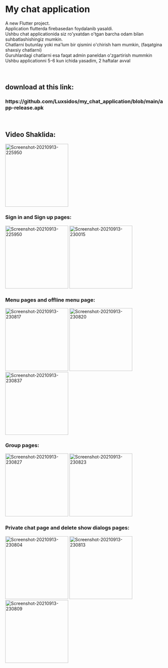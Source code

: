 # My chat application

A new Flutter project.<br>
Application flutterda firebasedan foydalanib yasaldi.<br>
Ushbu chat applicationida siz ro'yxatdan o'tgan barcha odam bilan suhbatlashishingiz mumkin. <br>
Chatlarni butunlay yoki ma'lum bir qismini o'chirish ham mumkin, (faqatgina shaxsiy chatlarni)<br>
Guruhlardagi chatlarni esa faqat admin paneldan o'zgartirish mummkin <br>
Ushbu applicationni 5-6 kun ichida yasadim, 2 haftalar avval<br><br><br>

<h2>download at this link:</h2>
<h3>https://github.com/Luxsidos/my_chat_application/blob/main/app-release.apk</h3><br>

<h2>Video Shaklida:</h2>
<a href="https://user-images.githubusercontent.com/85457481/133137457-3de05b62-c101-4c1f-b8d3-579ca1113601.gif"><img src="https://user-images.githubusercontent.com/85457481/133137457-3de05b62-c101-4c1f-b8d3-579ca1113601.gif" alt="Screenshot-20210913-225950" width="200" border="0"></a><br>

<h3>Sign in and Sign up pages:</h3>
<a href="https://ibb.co/mJj0RSb"><img src="https://i.ibb.co/SNjc6J5/Screenshot-20210913-225950.jpg" alt="Screenshot-20210913-225950" width="200" border="0"></a>
<a href="https://ibb.co/4VWPYM7"><img src="https://i.ibb.co/QK9rCnf/Screenshot-20210913-230015.jpg" alt="Screenshot-20210913-230015" width="200" border="0"></a><br>
<h3>Menu pages and offline menu page:</h3>
<a href="https://ibb.co/YTy8Qgf"><img src="https://i.ibb.co/2YsPhJc/Screenshot-20210913-230817.jpg" alt="Screenshot-20210913-230817" width="200" border="0"></a>
<a href="https://ibb.co/9q0fzKK"><img src="https://i.ibb.co/K9gQR44/Screenshot-20210913-230820.jpg" alt="Screenshot-20210913-230820" width="200" border="0"></a>
<a href="https://ibb.co/P1QZrLq"><img src="https://i.ibb.co/HGdDKS5/Screenshot-20210913-230837.jpg" alt="Screenshot-20210913-230837" width="200" border="0"></a>
<h3>Group pages:</h3>
<a href="https://ibb.co/SVjQ8dJ"><img src="https://i.ibb.co/mhjvwXS/Screenshot-20210913-230827.jpg" alt="Screenshot-20210913-230827" width="200" border="0"></a>
<a href="https://ibb.co/85WLrcK"><img src="https://i.ibb.co/3ND9pzr/Screenshot-20210913-230823.jpg" alt="Screenshot-20210913-230823" width="200" border="0"></a>
<h3>Private chat page and delete show dialogs pages:</h3>
<a href="https://ibb.co/bH46Wny"><img src="https://i.ibb.co/hXGg7vn/Screenshot-20210913-230804.jpg" alt="Screenshot-20210913-230804" width="200" border="0"></a>
<a href="https://ibb.co/DG3yfxR"><img src="https://i.ibb.co/s5LG90V/Screenshot-20210913-230813.jpg" alt="Screenshot-20210913-230813" width="200" border="0"></a>
<a href="https://ibb.co/WxTRtY2"><img src="https://i.ibb.co/qyZ25Pr/Screenshot-20210913-230809.jpg" alt="Screenshot-20210913-230809" width="200" border="0"></a>
